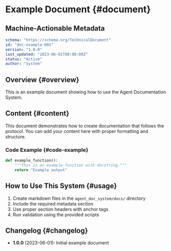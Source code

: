 # Example Document {#document}

## Machine-Actionable Metadata
```yaml
schema: "https://schema.org/TechnicalDocument"
id: "doc-example-001"
version: "1.0.0"
last_updated: "2023-06-01T00:00:00Z"
status: "Active"
author: "System"
```

## Overview {#overview}

This is an example document showing how to use the Agent Documentation System.

## Content {#content}

This document demonstrates how to create documentation that follows the protocol.
You can add your content here with proper formatting and structure.

### Code Example {#code-example}

```python
def example_function():
    """This is an example function with docstring."""
    return "Example output"
```

## How to Use This System {#usage}

1. Create markdown files in the `agent_doc_system/docs/` directory
2. Include the required metadata section
3. Use proper section headers with anchor tags
4. Run validation using the provided scripts

## Changelog {#changelog}

- **1.0.0** (2023-06-01): Initial example document 
